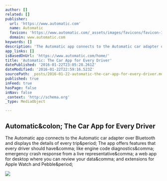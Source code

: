 ```yaml
---
author: []
related: []
publisher:
  url: 'https://www.automatic.com'
  name: Automatic
  favicon: 'https://www.automatic.com/_assets/images/favicons/favicon-192x192-0e2ea55c.png'
  domain: www.automatic.com
keywords: []
description: 'The Automatic app connects to the Automatic car adapter over Bluetooth and displays the details of every trip. The app offers features that every driver should have, like engine code diagnostics, emergency crash response from a live representative, a web app for desktop where you can review your data, and extensions for Apple Watch and Pebble.'
app_links: []
isBasedOnUrl: 'https://www.automatic.com/home/'
title: 'Automatic: The Car App for Every Driver'
datePublished: '2016-01-22T23:05:28.261Z'
dateModified: '2016-01-22T22:59:16.523Z'
sourcePath: _posts/2016-01-22-automatic-the-car-app-for-every-driver.md
published: true
inFeed: true
hasPage: false
inNav: false
_context: 'http://schema.org'
_type: MediaObject

---
```

<article style=""><h1>Automatic&amp;colon; The Car App for Every Driver</h1><p>The Automatic app connects to the Automatic car adapter over Bluetooth and displays the details of every trip&amp;period; The app offers features that every driver should have&amp;comma; like engine code diagnostics&amp;comma; emergency crash response from a live representative&amp;comma; a web app for desktop where you can review your data&amp;comma; and extensions for Apple Watch and Pebble&amp;period;</p><img src="http://www.automatic.com/_assets/images/externals/facebook/automatic-default-22404f0a.jpg" /></article>